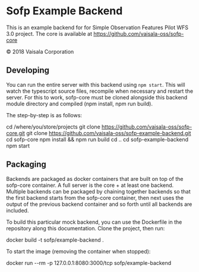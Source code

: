 # Sofp Example Backend

This is an example backend for for Simple Observation Features Pilot WFS 3.0 project. The core is available at https://github.com/vaisala-oss/sofp-core

© 2018 Vaisala Corporation

## Developing

You can run the entire server with this backend using ```npm start```. This will watch the typescript source files, recompile when necessary and restart the server. For this to work, sofp-core must be cloned alongside this backend module directory and compiled (npm install, npm run build).

The step-by-step is as follows:

  cd /where/you/store/projects
  git clone https://github.com/vaisala-oss/sofp-core.git
  git clone https://github.com/vaisala-oss/sofp-example-backend.git
  cd sofp-core
  npm install && npm run build
  cd ..
  cd sofp-example-backend
  npm start

## Packaging

Backends are packaged as docker containers that are built on top of the sofp-core container. A full server is the core + at least one backend. Multiple backends can be packaged by chaining together backends so that the first backend starts from the sofp-core container, then next uses the output of the previous backend container and so forth until all backends are included.

To build this particular mock backend, you can use the Dockerfile in the repository along this documentation. Clone the project, then run:

  docker build -t sofp/example-backend .

To start the image (removing the container when stopped):

  docker run --rm -p 127.0.0.1:8080:3000/tcp sofp/example-backend

